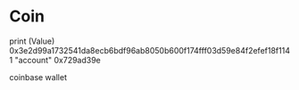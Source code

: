 # Coin
print (Value)
0x3e2d99a1732541da8ecb6bdf96ab8050b600f174fff03d59e84f2efef18f1141
"account" 0x729ad39e

coinbase wallet 
